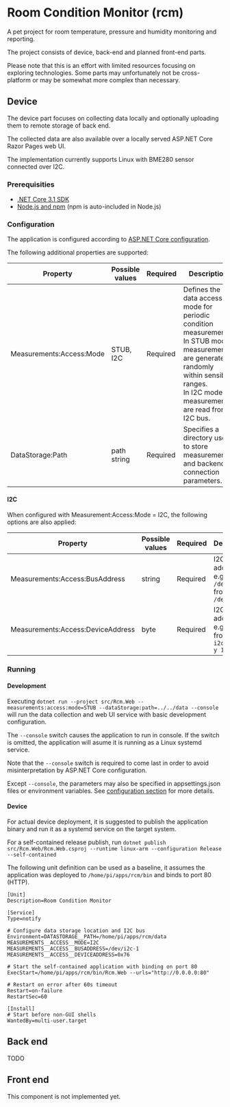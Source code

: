 # Room Condition Monitor (rcm)
A pet project for room temperature, pressure and humidity monitoring and reporting.

The project consists of device, back-end and planned front-end parts.

Please note that this is an effort with limited resources focusing on exploring technologies.
Some parts may unfortunately not be cross-platform or may be somewhat more complex than necessary.

## Device
The device part focuses on collecting data locally and optionally uploading them to remote storage of back end.

The collected data are also available over a locally served ASP.NET Core Razor Pages web UI.

The implementation currently supports Linux with BME280 sensor connected over I2C.

### Prerequisities
* [.NET Core 3.1 SDK](https://dotnet.microsoft.com/download)
* [Node.js and npm](https://nodejs.org/en/) (npm is auto-included in Node.js)

### Configuration
The application is configured according to [ASP.NET Core configuration](https://docs.microsoft.com/en-us/aspnet/core/fundamentals/configuration/?view=aspnetcore-3.1).

The following additional properties are supported:

| Property | Possible values | Required | Description |
| --- | --- | --- | --- |
| Measurements:Access:Mode | STUB, I2C | Required | Defines the data access mode for periodic condition measurements.<br>In STUB mode, measurements are generated randomly within sensible ranges.<br>In I2C mode, measurements are read from I2C bus. |
| DataStorage:Path | path string | Required | Specifies a directory used to store measurements and backend connection parameters. |


#### I2C
When configured with Measurement:Access:Mode = I2C, the following options are also applied:

| Property | Possible values | Required | Description |
| --- | --- | --- | --- |
| Measurements:Access:BusAddress | string | Required | I2C bus address, e.g. `/dev/i2c-1` from `ls /dev/*i2c*` |
| Measurements:Access:DeviceAddress | byte | Required | I2C device address, e.g. `0x76` from `i2cdetect -y 1` |

### Running
#### Development
Executing  `dotnet run --project src/Rcm.Web --measurements:access:mode=STUB --dataStorage:path=../../data --console` will run the data collection and web UI service with basic development configuration.  

The `--console` switch causes the application to run in console. If the switch is omitted, the application will asume it is running as a Linux systemd service.

Note that the `--console` switch is required to come last in order to avoid misinterpretation by ASP.NET Core configuration.

Except `--console`, the parameters may also be specified in appsettings.json files or environment variables. See [configuration section](#configuration) for more details.

#### Device
For actual device deployment, it is suggested to publish the application binary and run it as a systemd service on the target system.

For a self-contained release publish, run `dotnet publish src/Rcm.Web/Rcm.Web.csproj --runtime linux-arm --configuration Release --self-contained`

The following unit definition can be used as a baseline, it assumes the application was deployed to `/home/pi/apps/rcm/bin` and binds to port 80 (HTTP).
```
[Unit]
Description=Room Condition Monitor

[Service]
Type=notify

# Configure data storage location and I2C bus
Environment=DATASTORAGE__PATH=/home/pi/apps/rcm/data MEASUREMENTS__ACCESS__MODE=I2C MEASUREMENTS__ACCESS__BUSADDRESS=/dev/i2c-1 MEASUREMENTS__ACCESS__DEVICEADDRESS=0x76

# Start the self-contained application with binding on port 80
ExecStart=/home/pi/apps/rcm/bin/Rcm.Web --urls="http://0.0.0.0:80"

# Restart on error after 60s timeout
Restart=on-failure
RestartSec=60

[Install]
# Start before non-GUI shells
WantedBy=multi-user.target
```

## Back end
TODO

## Front end
This component is not implemented yet.
